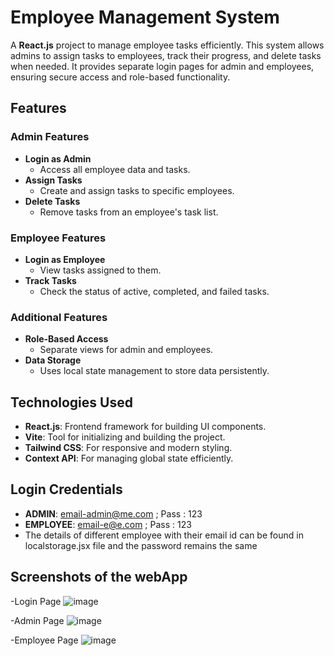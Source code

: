 # Employee Management System  

A **React.js** project to manage employee tasks efficiently. This system allows admins to assign tasks to employees, track their progress, and delete tasks when needed. It provides separate login pages for admin and employees, ensuring secure access and role-based functionality.  

## Features  

### Admin Features  
- **Login as Admin**  
  - Access all employee data and tasks.  
- **Assign Tasks**  
  - Create and assign tasks to specific employees.  
- **Delete Tasks**  
  - Remove tasks from an employee's task list.  

### Employee Features  
- **Login as Employee**  
  - View tasks assigned to them.  
- **Track Tasks**  
  - Check the status of active, completed, and failed tasks.  

### Additional Features  
- **Role-Based Access**  
  - Separate views for admin and employees.  
- **Data Storage**  
  - Uses local state management to store data persistently.  

## Technologies Used  

- **React.js**: Frontend framework for building UI components.  
- **Vite**: Tool for initializing and building the project.  
- **Tailwind CSS**: For responsive and modern styling.  
- **Context API**: For managing global state efficiently.

## Login Credentials
- **ADMIN**: email-admin@me.com ; Pass : 123
- **EMPLOYEE**: email-e@e.com ; Pass : 123
- The details of different employee with their email id can be found in localstorage.jsx file and the password remains the same

## Screenshots of the webApp
-Login Page
![image](https://github.com/user-attachments/assets/5296f080-c14c-402b-8e28-655997e61f49)

-Admin Page
![image](https://github.com/user-attachments/assets/62120875-677a-425a-864e-4008cbdb25b7)

-Employee Page
![image](https://github.com/user-attachments/assets/c6bbe92f-b056-4749-aa63-971a5689b403)





